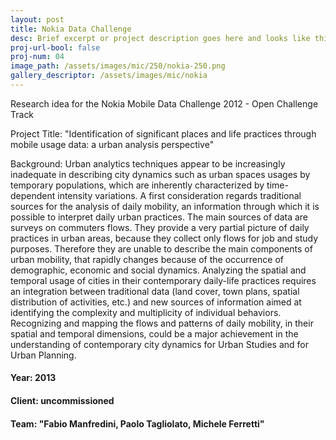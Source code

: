 ```yaml
---
layout: post
title: Nokia Data Challenge
desc: Brief excerpt or project description goes here and looks like this
proj-url-bool: false
proj-num: 04
image_path: /assets/images/mic/250/nokia-250.png
gallery_descriptor: /assets/images/mic/nokia
---
```


Research idea for the Nokia Mobile Data Challenge 2012 - Open Challenge Track


Project Title: "Identification of significant places and life practices through mobile usage data: a urban analysis perspective"


Background: Urban analytics techniques appear to be increasingly inadequate in describing city dynamics such as urban spaces usages by temporary populations, which are inherently characterized by time-dependent intensity variations. A first consideration regards traditional sources for the analysis of daily mobility, an information through which it is possible to interpret daily urban practices. The main sources of data are surveys on commuters flows. They provide a very partial picture of daily practices in urban areas, because they collect only flows for job and study purposes. Therefore they are unable to describe the main components of urban mobility, that rapidly changes because of the occurrence of demographic, economic and social dynamics. Analyzing the spatial and temporal usage of cities in their contemporary daily-life practices requires an integration between traditional data (land cover, town plans, spatial distribution of activities, etc.) and new sources of information aimed at identifying the complexity and multiplicity of individual behaviors. Recognizing and mapping the flows and patterns of daily mobility, in their spatial and temporal dimensions, could be a major achievement in the understanding of contemporary city dynamics for Urban Studies and for Urban Planning.

#### **Year**: 2013
#### **Client**: uncommissioned
#### **Team**: "Fabio Manfredini, Paolo Tagliolato, Michele Ferretti"
